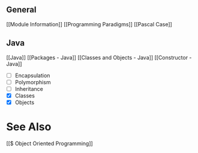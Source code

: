 ## General
[[Module Information]]
[[Programming Paradigms]]
[[Pascal Case]]


## Java
[[Java]]
[[Packages - Java]]
[[Classes and Objects - Java]]
[[Constructor - Java]]


- [ ] Encapsulation
- [ ] Polymorphism
- [ ] Inheritance
- [x] Classes
- [x] Objects

# See Also
[[$ Object Oriented Programming]]